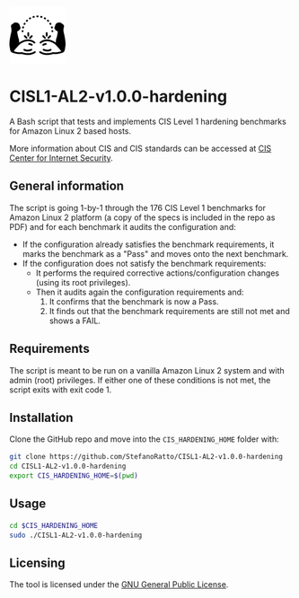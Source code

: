 ![CISL1-AL2-v1.0.0-hardening_logo](./images/CISL1-AL2-v1.0.0-hardening.png)

# CISL1-AL2-v1.0.0-hardening

A Bash script that tests and implements CIS Level 1 hardening benchmarks for Amazon Linux 2 based hosts.

More information about CIS and CIS standards can be accessed at [CIS Center for Internet Security](https://www.cisecurity.org/).

## General information

The script is going 1-by-1 through the 176 CIS Level 1 benchmarks for Amazon Linux 2 platform (a copy of the specs is included in the repo as PDF) and for each benchmark it audits the configuration and:
* If the configuration already satisfies the benchmark requirements, it marks the benchmark as a "Pass" and moves onto the next benchmark.
* If the configuration does not satisfy the benchmark requirements:
  - It performs the required corrective actions/configuration changes (using its root privileges).
  - Then it audits again the configuration requirements and:
    1. It confirms that the benchmark is now a Pass.
    2. It finds out that the benchmark requirements are still not met and shows a FAIL.

## Requirements

The script is meant to be run on a vanilla Amazon Linux 2 system and with admin (root) privileges. If either one of these conditions is not met, the script exits with exit code 1.

## Installation

Clone the GitHub repo and move into the `CIS_HARDENING_HOME` folder with:

```Bash
git clone https://github.com/StefanoRatto/CISL1-AL2-v1.0.0-hardening
cd CISL1-AL2-v1.0.0-hardening
export CIS_HARDENING_HOME=$(pwd)
```

## Usage

```Bash
cd $CIS_HARDENING_HOME
sudo ./CISL1-AL2-v1.0.0-hardening
```

## Licensing

The tool is licensed under the [GNU General Public License](https://www.gnu.org/licenses/gpl-3.0.en.html).
